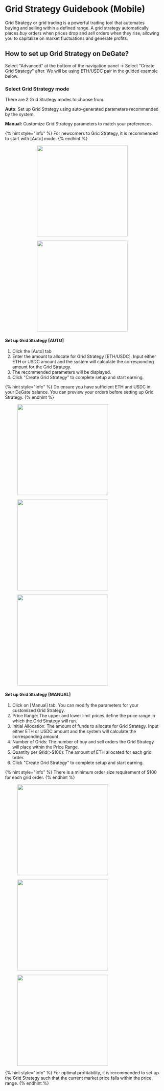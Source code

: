 # Grid Strategy Guidebook (Mobile)

Grid Strategy or grid trading is a powerful trading tool that automates buying and selling within a defined range. A grid strategy automatically places _buy_ orders when prices drop and _sell_ orders when they rise, allowing you to capitalize on market fluctuations and generate profits. &#x20;

## How to set up Grid Strategy on DeGate?&#x20;

Select "Advanced" at the bottom of the navigation panel -> Select "Create Grid Strategy" after. We will be using ETH/USDC pair in the guided example below.

### **Select Grid Strategy mode**

There are 2 Grid Strategy modes to choose from.

**Auto:** Set up Grid Strategy using auto-generated parameters recommended by the system.

**Manual:** Customize Grid Strategy parameters to match your preferences.

{% hint style="info" %}
For newcomers to Grid Strategy, it is recommended to start with \[Auto] mode.
{% endhint %}

<div align="center">

<figure><img src="../.gitbook/assets/photo_2024-02-21_16-12-00.jpg" alt="" width="296"><figcaption></figcaption></figure>

 

<figure><img src="../.gitbook/assets/photo_2024-02-21_16-45-30.jpg" alt="" width="296"><figcaption></figcaption></figure>

</div>

#### **Set up Grid Strategy \[AUTO]**

1. Click the \[Auto] tab
2. Enter the amount to allocate for Grid Strategy \[ETH/USDC].  Input either ETH or USDC amount and the system will calculate the corresponding amount for the Grid Strategy.&#x20;
3. The recommended parameters will be displayed.&#x20;
4. Click "Create Grid Strategy" to complete setup and start earning.&#x20;

{% hint style="info" %}
Do ensure you have sufficient ETH and USDC in your DeGate balance. You can preview your orders before setting up Grid Strategy.&#x20;
{% endhint %}

<div align="left">

<figure><img src="../.gitbook/assets/photo_2024-02-21_16-56-00.jpg" alt="" width="296"><figcaption></figcaption></figure>

 

<figure><img src="../.gitbook/assets/photo_2024-02-21_17-04-33.jpg" alt="" width="296"><figcaption></figcaption></figure>

 

<figure><img src="../.gitbook/assets/photo_2024-02-21_17-02-33.jpg" alt="" width="296"><figcaption></figcaption></figure>

</div>

#### **Set up Grid Strategy \[MANUAL]**

1. Click on \[Manual] tab. You can modify the parameters for your customized Grid Strategy.
2. Price Range: The upper and lower limit prices define the price range in which the Grid Strategy will run.&#x20;
3. Initial Allocation: The amount of funds to allocate for Grid Strategy. Input either ETH or USDC amount and the system will calculate the corresponding amount.
4. Number of Grids: The number of buy and sell orders the Grid Strategy will place within the Price Range.
5. Quantity per Grid(>$100): The amount of ETH allocated for each grid order.
6. Click "Create Grid Strategy" to complete setup and start earning.&#x20;

{% hint style="info" %}
There is a minimum order size requirement of $100 for each grid order.
{% endhint %}

<div align="left">

<figure><img src="../.gitbook/assets/photo_2024-02-21_17-04-31.jpg" alt="" width="296"><figcaption></figcaption></figure>

 

<figure><img src="../.gitbook/assets/photo_2024-02-22_14-25-17.jpg" alt="" width="296"><figcaption></figcaption></figure>

 

<figure><img src="../.gitbook/assets/photo_2024-02-21_17-23-51.jpg" alt="" width="296"><figcaption></figcaption></figure>

</div>

{% hint style="info" %}
For optimal profitability, it is recommended to set up the Grid Strategy such that the current market price falls within the price range.
{% endhint %}
